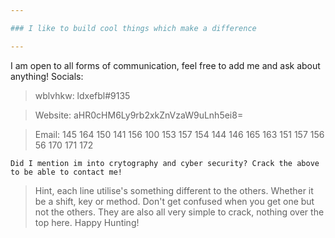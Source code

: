 ```yaml
---

### I like to build cool things which make a difference

---
```


I am open to all forms of communication, feel free to add me and ask about anything!
Socials:
> wblvhkw: ldxefbl#9135

> Website: aHR0cHM6Ly9rb2xkZnVzaW9uLnh5ei8=

> Email: 145 164 150 141 156 100 153 157 154 144 146 165 163 151 157 156 56 170 171 172

`Did I mention im into crytography and cyber security? Crack the above to be able to contact me!`
> Hint, each line utilise's something different to the others. Whether it be a shift, key or method. Don't get confused when you get one but not the others. They are also all very simple to crack, nothing over the top here. Happy Hunting!
